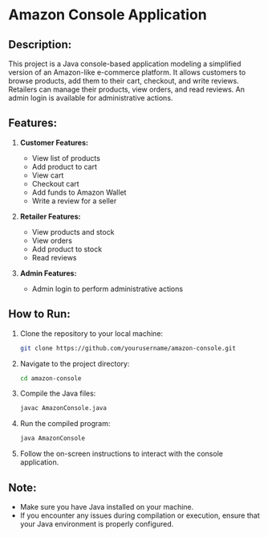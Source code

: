 
# Amazon Console Application

## Description:
This project is a Java console-based application modeling a simplified version of an Amazon-like e-commerce platform. It allows customers to browse products, add them to their cart, checkout, and write reviews. Retailers can manage their products, view orders, and read reviews. An admin login is available for administrative actions.

## Features:
1. **Customer Features:**
   - View list of products
   - Add product to cart
   - View cart
   - Checkout cart
   - Add funds to Amazon Wallet
   - Write a review for a seller

2. **Retailer Features:**
   - View products and stock
   - View orders
   - Add product to stock
   - Read reviews

3. **Admin Features:**
   - Admin login to perform administrative actions

## How to Run:
1. Clone the repository to your local machine:
   ```bash
   git clone https://github.com/yourusername/amazon-console.git
   ```

2. Navigate to the project directory:
   ```bash
   cd amazon-console
   ```

3. Compile the Java files:
   ```bash
   javac AmazonConsole.java
   ```

4. Run the compiled program:
   ```bash
   java AmazonConsole
   ```

5. Follow the on-screen instructions to interact with the console application.

## Note:
- Make sure you have Java installed on your machine.
- If you encounter any issues during compilation or execution, ensure that your Java environment is properly configured.

